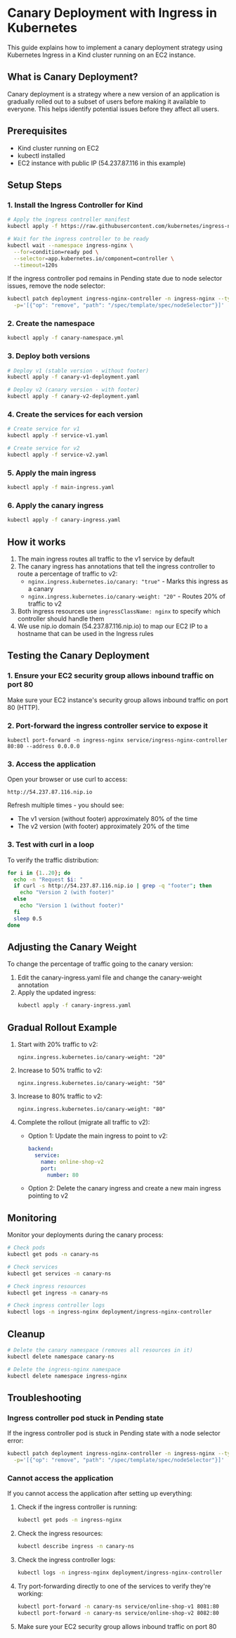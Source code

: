 # Canary Deployment with Ingress in Kubernetes

This guide explains how to implement a canary deployment strategy using Kubernetes Ingress in a Kind cluster running on an EC2 instance.

## What is Canary Deployment?

Canary deployment is a strategy where a new version of an application is gradually rolled out to a subset of users before making it available to everyone. This helps identify potential issues before they affect all users.

## Prerequisites

- Kind cluster running on EC2
- kubectl installed
- EC2 instance with public IP (54.237.87.116 in this example)

## Setup Steps

### 1. Install the Ingress Controller for Kind

```bash
# Apply the ingress controller manifest
kubectl apply -f https://raw.githubusercontent.com/kubernetes/ingress-nginx/controller-v1.8.2/deploy/static/provider/kind/deploy.yaml

# Wait for the ingress controller to be ready
kubectl wait --namespace ingress-nginx \
  --for=condition=ready pod \
  --selector=app.kubernetes.io/component=controller \
  --timeout=120s
```

If the ingress controller pod remains in Pending state due to node selector issues, remove the node selector:

```bash
kubectl patch deployment ingress-nginx-controller -n ingress-nginx --type=json \
  -p='[{"op": "remove", "path": "/spec/template/spec/nodeSelector"}]'
```

### 2. Create the namespace

```bash
kubectl apply -f canary-namespace.yml
```

### 3. Deploy both versions

```bash
# Deploy v1 (stable version - without footer)
kubectl apply -f canary-v1-deployment.yaml

# Deploy v2 (canary version - with footer)
kubectl apply -f canary-v2-deployment.yaml
```

### 4. Create the services for each version

```bash
# Create service for v1
kubectl apply -f service-v1.yaml

# Create service for v2
kubectl apply -f service-v2.yaml
```

### 5. Apply the main ingress

```bash
kubectl apply -f main-ingress.yaml
```

### 6. Apply the canary ingress

```bash
kubectl apply -f canary-ingress.yaml
```

## How it works

1. The main ingress routes all traffic to the v1 service by default
2. The canary ingress has annotations that tell the ingress controller to route a percentage of traffic to v2:
   - `nginx.ingress.kubernetes.io/canary: "true"` - Marks this ingress as a canary
   - `nginx.ingress.kubernetes.io/canary-weight: "20"` - Routes 20% of traffic to v2
3. Both ingress resources use `ingressClassName: nginx` to specify which controller should handle them
4. We use nip.io domain (54.237.87.116.nip.io) to map our EC2 IP to a hostname that can be used in the Ingress rules

## Testing the Canary Deployment

### 1. Ensure your EC2 security group allows inbound traffic on port 80

Make sure your EC2 instance's security group allows inbound traffic on port 80 (HTTP).

### 2. Port-forward the ingress controller service to expose it

```
kubectl port-forward -n ingress-nginx service/ingress-nginx-controller 80:80 --address 0.0.0.0
```

### 3. Access the application

Open your browser or use curl to access:
```
http://54.237.87.116.nip.io
```

Refresh multiple times - you should see:
- The v1 version (without footer) approximately 80% of the time
- The v2 version (with footer) approximately 20% of the time

### 3. Test with curl in a loop

To verify the traffic distribution:

```bash
for i in {1..20}; do 
  echo -n "Request $i: "
  if curl -s http://54.237.87.116.nip.io | grep -q "footer"; then 
    echo "Version 2 (with footer)"
  else 
    echo "Version 1 (without footer)"
  fi
  sleep 0.5
done
```

## Adjusting the Canary Weight

To change the percentage of traffic going to the canary version:

1. Edit the canary-ingress.yaml file and change the canary-weight annotation
2. Apply the updated ingress:
   ```bash
   kubectl apply -f canary-ingress.yaml
   ```

## Gradual Rollout Example

1. Start with 20% traffic to v2:
   ```
   nginx.ingress.kubernetes.io/canary-weight: "20"
   ```

2. Increase to 50% traffic to v2:
   ```
   nginx.ingress.kubernetes.io/canary-weight: "50"
   ```

3. Increase to 80% traffic to v2:
   ```
   nginx.ingress.kubernetes.io/canary-weight: "80"
   ```

4. Complete the rollout (migrate all traffic to v2):
   - Option 1: Update the main ingress to point to v2:
     ```yaml
     backend:
       service:
         name: online-shop-v2
         port:
           number: 80
     ```
   - Option 2: Delete the canary ingress and create a new main ingress pointing to v2

## Monitoring

Monitor your deployments during the canary process:

```bash
# Check pods
kubectl get pods -n canary-ns

# Check services
kubectl get services -n canary-ns

# Check ingress resources
kubectl get ingress -n canary-ns

# Check ingress controller logs
kubectl logs -n ingress-nginx deployment/ingress-nginx-controller
```

## Cleanup

```bash
# Delete the canary namespace (removes all resources in it)
kubectl delete namespace canary-ns

# Delete the ingress-nginx namespace
kubectl delete namespace ingress-nginx
```

## Troubleshooting

### Ingress controller pod stuck in Pending state

If the ingress controller pod is stuck in Pending state with a node selector error:

```bash
kubectl patch deployment ingress-nginx-controller -n ingress-nginx --type=json \
  -p='[{"op": "remove", "path": "/spec/template/spec/nodeSelector"}]'
```

### Cannot access the application

If you cannot access the application after setting up everything:

1. Check if the ingress controller is running:
   ```bash
   kubectl get pods -n ingress-nginx
   ```

2. Check the ingress resources:
   ```bash
   kubectl describe ingress -n canary-ns
   ```

3. Check the ingress controller logs:
   ```bash
   kubectl logs -n ingress-nginx deployment/ingress-nginx-controller
   ```

4. Try port-forwarding directly to one of the services to verify they're working:
   ```bash
   kubectl port-forward -n canary-ns service/online-shop-v1 8081:80
   kubectl port-forward -n canary-ns service/online-shop-v2 8082:80
   ```

5. Make sure your EC2 security group allows inbound traffic on port 80

